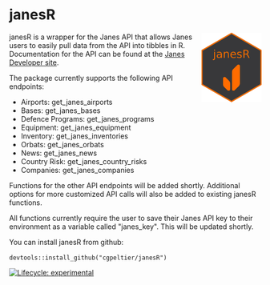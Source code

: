 # janesR
<img src=images/hex-janesR2.png align="right" alt="" width="120" />

janesR is a wrapper for the Janes API that allows Janes users to easily pull data from the API into tibbles in R. Documentation for the API can be found at the [Janes Developer site](https://developer.janes.com/). 

The package currently supports the following API endpoints:

* Airports: get_janes_airports
* Bases: get_janes_bases
* Defence Programs: get_janes_programs
* Equipment: get_janes_equipment
* Inventory: get_janes_inventories
* Orbats: get_janes_orbats
* News: get_janes_news
* Country Risk: get_janes_country_risks 
* Companies: get_janes_companies

Functions for the other API endpoints will be added shortly. Additional options for more customized API calls will also be added to existing janesR functions.

All functions currently require the user to save their Janes API key to their environment as a variable called "janes_key". This will be updated shortly. 

You can install janesR from github: 
```{r}
devtools::install_github("cgpeltier/janesR")
```

<!-- badges: start -->
  [![Lifecycle: experimental](https://img.shields.io/badge/lifecycle-experimental-orange.svg)](https://www.tidyverse.org/lifecycle/#experimental)
<!-- badges: end -->



